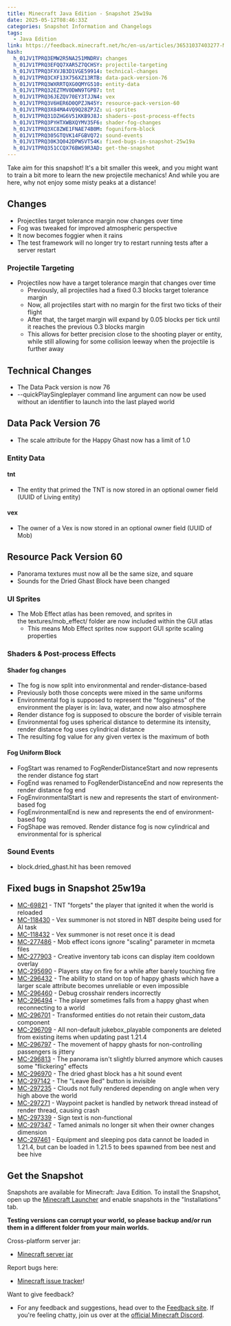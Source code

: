 ```yaml
---
title: Minecraft Java Edition - Snapshot 25w19a
date: 2025-05-12T08:46:33Z
categories: Snapshot Information and Changelogs
tags:
  - Java Edition
link: https://feedback.minecraft.net/hc/en-us/articles/36531037403277-Minecraft-Java-Edition-Snapshot-25w19a
hash:
  h_01JV1TPRQ3EMW2R5NA251MNDRV: changes
  h_01JV1TPRQ3EFQQ7XAR5Z7QCHSY: projectile-targeting
  h_01JV1TPRQ3FXVJB3D1VGE59914: technical-changes
  h_01JV1TPRQ3CXF13X756XZ13RTB: data-pack-version-76
  h_01JV1TPRQ3WXRRTQXG0QMYG510: entity-data
  h_01JV1TPRQ32EZTMV0DWN9TGPB7: tnt
  h_01JV1TPRQ36JEZQV70EY3TJJN4: vex
  h_01JV1TPRQ3V6HER6D0QPZJN45Y: resource-pack-version-60
  h_01JV1TPRQ3X84MA4VQ9Q28ZPJZ: ui-sprites
  h_01JV1TPRQ31DZHG6V51KKB9J8J: shaders--post-process-effects
  h_01JV1TPRQ3PYHTXWBXQYMV35F6: shader-fog-changes
  h_01JV1TPRQ3XC8ZWE1FNAE74B0M: foguniform-block
  h_01JV1TPRQ305GTQVK14FGBVQ72: sound-events
  h_01JV1TPRQ30K3Q042DPWSVT54K: fixed-bugs-in-snapshot-25w19a
  h_01JV1TPRQ351CCQX76BWS9R3AD: get-the-snapshot
---
```


Take aim for this snapshot! It's a bit smaller this week, and you might want to train a bit more to learn the new projectile mechanics! And while you are here, why not enjoy some misty peaks at a distance!

## Changes

- Projectiles target tolerance margin now changes over time
- Fog was tweaked for improved atmospheric perspective
- It now becomes foggier when it rains
- The test framework will no longer try to restart running tests after a server restart

### Projectile Targeting

- Projectiles now have a target tolerance margin that changes over time
  - Previously, all projectiles had a fixed 0.3 blocks target tolerance margin
  - Now, all projectiles start with no margin for the first two ticks of their flight
  - After that, the target margin will expand by 0.05 blocks per tick until it reaches the previous 0.3 blocks margin
  - This allows for better precision close to the shooting player or entity, while still allowing for some collision leeway when the projectile is further away

## Technical Changes

- The Data Pack version is now 76
- --quickPlaySingleplayer command line argument can now be used without an identifier to launch into the last played world

## Data Pack Version 76

- The scale attribute for the Happy Ghast now has a limit of 1.0

### Entity Data

#### tnt

- The entity that primed the TNT is now stored in an optional owner field (UUID of Living entity)

#### vex

- The owner of a Vex is now stored in an optional owner field (UUID of Mob)

## Resource Pack Version 60

- Panorama textures must now all be the same size, and square
- Sounds for the Dried Ghast Block have been changed

### UI Sprites

- The Mob Effect atlas has been removed, and sprites in the textures/mob_effect/ folder are now included within the GUI atlas
  - This means Mob Effect sprites now support GUI sprite scaling properties

### Shaders & Post-process Effects

#### Shader fog changes

- The fog is now split into environmental and render-distance-based
- Previously both those concepts were mixed in the same uniforms
- Environmental fog is supposed to represent the "fogginess" of the environment the player is in: lava, water, and now also atmosphere
- Render distance fog is supposed to obscure the border of visible terrain
- Environmental fog uses spherical distance to determine its intensity, render distance fog uses cylindrical distance
- The resulting fog value for any given vertex is the maximum of both

#### Fog Uniform Block

- FogStart was renamed to FogRenderDistanceStart and now represents the render distance fog start
- FogEnd was renamed to FogRenderDistanceEnd and now represents the render distance fog end
- FogEnvironmentalStart is new and represents the start of environment-based fog
- FogEnvironmentalEnd is new and represents the end of environment-based fog
- FogShape was removed. Render distance fog is now cylindrical and environmental for is spherical

### Sound Events

- block.dried_ghast.hit has been removed

## Fixed bugs in Snapshot 25w19a

- [MC-69821](https://bugs.mojang.com/browse/MC-69821) - TNT "forgets" the player that ignited it when the world is reloaded
- [MC-118430](https://bugs.mojang.com/browse/MC-118430) - Vex summoner is not stored in NBT despite being used for AI task
- [MC-118432](https://bugs.mojang.com/browse/MC-118432) - Vex summoner is not reset once it is dead
- [MC-277486](https://bugs.mojang.com/browse/MC-277486) - Mob effect icons ignore "scaling" parameter in mcmeta files
- [MC-277903](https://bugs.mojang.com/browse/MC-277903) - Creative inventory tab icons can display item cooldown overlay
- [MC-295690](https://bugs.mojang.com/browse/MC-295690) - Players stay on fire for a while after barely touching fire
- [MC-296432](https://bugs.mojang.com/browse/MC-296432) - The ability to stand on top of happy ghasts which have a larger scale attribute becomes unreliable or even impossible
- [MC-296460](https://bugs.mojang.com/browse/MC-296460) - Debug crosshair renders incorrectly
- [MC-296494](https://bugs.mojang.com/browse/MC-296494) - The player sometimes falls from a happy ghast when reconnecting to a world
- [MC-296701](https://bugs.mojang.com/browse/MC-296701) - Transformed entities do not retain their custom_data component
- [MC-296709](https://bugs.mojang.com/browse/MC-296709) - All non-default jukebox_playable components are deleted from existing items when updating past 1.21.4
- [MC-296797](https://bugs.mojang.com/browse/MC-296797) - The movement of happy ghasts for non-controlling passengers is jittery
- [MC-296813](https://bugs.mojang.com/browse/MC-296813) - The panorama isn't slightly blurred anymore which causes some "flickering" effects
- [MC-296970](https://bugs.mojang.com/browse/MC-296970) - The dried ghast block has a hit sound event
- [MC-297142](https://bugs.mojang.com/browse/MC-297142) - The "Leave Bed" button is invisible
- [MC-297235](https://bugs.mojang.com/browse/MC-297235) - Clouds not fully rendered depending on angle when very high above the world
- [MC-297271](https://bugs.mojang.com/browse/MC-297271) - Waypoint packet is handled by network thread instead of render thread, causing crash
- [MC-297339](https://bugs.mojang.com/browse/MC-297339) - Sign text is non-functional
- [MC-297347](https://bugs.mojang.com/browse/MC-297347) - Tamed animals no longer sit when their owner changes dimension
- [MC-297461](https://bugs.mojang.com/browse/MC-297461) - Equipment and sleeping pos data cannot be loaded in 1.21.4, but can be loaded in 1.21.5 to bees spawned from bee nest and bee hive

## Get the Snapshot

Snapshots are available for Minecraft: Java Edition. To install the Snapshot, open up the [Minecraft Launcher](https://www.minecraft.net/content/minecraft-net/language-masters/download) and enable snapshots in the "Installations" tab.

**Testing versions can corrupt your world, so please backup and/or run them in a different folder from your main worlds.**

Cross-platform server jar:

- [Minecraft server jar](https://piston-data.mojang.com/v1/objects/cd279a0a79fd62f41c9dd8d17d455d06ff4d8013/server.jar)

Report bugs here:

- [Minecraft issue tracker](https://bugs.mojang.com/projects/MC/summary)!

Want to give feedback?

- For any feedback and suggestions, head over to the [Feedback site](https://feedback.minecraft.net/). If you're feeling chatty, join us over at the [official Minecraft Discord](https://discordapp.com/invite/minecraft).
